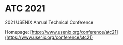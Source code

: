 # ATC 2021

2021 USENIX Annual Technical Conference

Homepage: [https://www.usenix.org/conference/atc21](https://www.usenix.org/conference/atc21)

